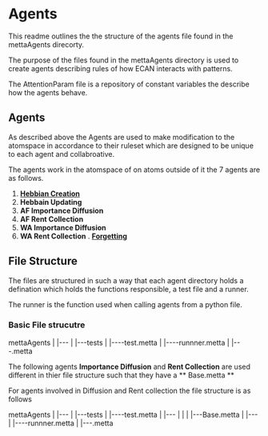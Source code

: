 # Agents

This readme outlines the the structure of the agents file found in the mettaAgents
direcorty.

The purpose of the files found in the mettaAgents directory is used to create agents 
describing rules of how ECAN interacts with patterns. 

The AttentionParam file is a repository of constant variables the describe how
the agents behave.

## Agents

As described above the Agents are used to make modification to the atomspace in
accordance to their ruleset which are designed to be unique to each agent and 
collabroative. 

The agents work in the atomspace of on atoms outside of it the 7 agents are as 
follows.

1. [**Hebbian Creation**](HebbianCreationAgent/)
2. **Hebbain Updating**
3. **AF Importance Diffusion**
4. **AF Rent Collection**
5. **WA Importance Diffusion**
6. **WA Rent Collection**
. [**Forgetting**](ForgettingAgent/README.md)

## File Structure

The files are structured in such a way that each agent directory holds a defination
which holds the functions responsible, a test file and a runner.

The runner is the function used when calling agents from a python file.

### Basic File strucutre

mettaAgents
|
|---<Agent>
    |
    |---tests
    |   |---<Agent>-test.metta
    |
    |---<Agent>-runnner.metta
    |
    |---<Agent>.metta

The following agents **Importance Diffusion** and **Rent Collection** are 
used different in thier file structure such that they have a ** <Agent>Base.metta **

For agents involved in Diffusion and Rent collection the file structure is as 
follows

mettaAgents 
|
|---<Agent-Base>
    |
    |---tests
    |   |---<Agent>-test.metta
    |
    |---<Base>
    |   |
    |   |---<Agent>Base.metta
    |
    |---<Agent>
        |
        |---<Agent>-runnner.metta
        |
        |---<Agent>.metta
    

